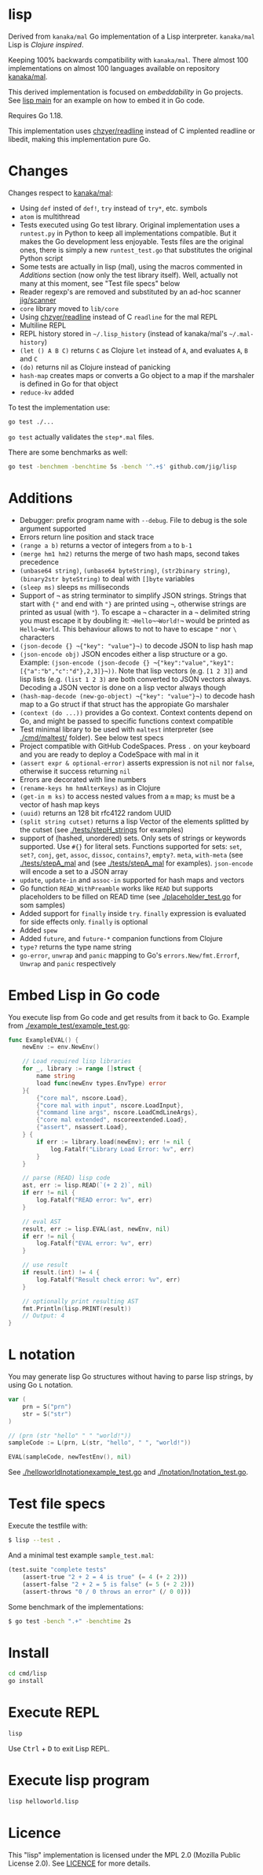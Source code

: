 # lisp

Derived from `kanaka/mal` Go implementation of a Lisp interpreter.
`kanaka/mal` Lisp is _Clojure inspired_.

Keeping 100% backwards compatibility with `kanaka/mal`.
There almost 100 implementations on almost 100 languages available on repository [kanaka/mal](https://github.com/kanaka/mal).

This derived implementation is focused on _embeddability_ in Go projects.
See [lisp main](./cmd/lisp) for an example on how to embed it in Go code.

Requires Go 1.18.

This implementation uses [chzyer/readline](https://github.com/chzyer/readline) instead of C implented readline or libedit, making this implementation pure Go.

# Changes

Changes respect to [kanaka/mal](https://github.com/kanaka/mal):

- Using `def` insted of `def!`, `try` instead of `try*`, etc. symbols
- `atom` is multithread
- Tests executed using Go test library. Original implementation uses a `runtest.py` in Python to keep all implementations compatible. But it makes the Go development less enjoyable. Tests files are the original ones, there is simply a new `runtest_test.go` that substitutes the original Python script
- Some tests are actually in lisp (mal), using the macros commented in _Additions_ section (now only the test library itself). Well, actually not many at this moment, see "Test file specs" below
- Reader regexp's are removed and substituted by an ad-hoc scanner [jig/scanner](https://github.com/jig/scanner)
- `core` library moved to `lib/core`
- Using [chzyer/readline](https://github.com/chzyer/readline) instead of C `readline` for the mal REPL
- Multiline REPL
- REPL history stored in `~/.lisp_history` (instead of kanaka/mal's `~/.mal-history`)
- `(let () A B C)` returns `C` as Clojure `let` instead of `A`, and evaluates `A`, `B` and `C`
- `(do)` returns nil as Clojure instead of panicking
- `hash-map` creates maps or converts a Go object to a map if the marshaler is defined in Go for that object
- `reduce-kv` added

To test the implementation use:

```bash
go test ./...
```

`go test` actually validates the `step*.mal` files.

There are some benchmarks as well:

```bash
go test -benchmem -benchtime 5s -bench '^.+$' github.com/jig/lisp
```

# Additions

- Debugger: prefix program name with `--debug`. File to debug is the sole argument supported
- Errors return line position and stack trace
- `(range a b)` returns a vector of integers from `a` to `b-1`
- `(merge hm1 hm2)` returns the merge of two hash maps, second takes precedence
- `(unbase64 string)`, `(unbase64 byteString)`, `(str2binary string)`, `(binary2str byteString)` to deal with `[]byte` variables
- `(sleep ms)` sleeps `ms` milliseconds
- Support of `¬` as string terminator to simplify JSON strings. Strings that start with `{"` and end with `"}` are printed using `¬`, otherwise strings are printed as usual (with `"`). To escape a `¬` character in a `¬` delimited string you must escape it by doubling it: `¬Hello¬¬World!¬` would be printed as `Hello¬World`. This behaviour allows to not to have to escape `"` nor `\` characters
- `(json-decode {} ¬{"key": "value"}¬)` to decode JSON to lisp hash map
- `(json-encode obj)` JSON encodes either a lisp structure or a go. Example: `(json-encode (json-decode {} ¬{"key":"value","key1": [{"a":"b","c":"d"},2,3]}¬))`. Note that lisp vectors (e.g. `[1 2 3]`) and lisp lists (e.g. `(list 1 2 3)` are both converted to JSON vectors always. Decoding a JSON vector is done on a lisp vector always though
- `(hash-map-decode (new-go-object) ¬{"key": "value"}¬)` to decode hash map to a Go struct if that struct has the appropiate Go marshaler
- `(context (do ...))` provides a Go context. Context contents depend on Go, and might be passed to specific functions context compatible
- Test minimal library to be used with `maltest` interpreter (see [./cmd/maltest/](./cmd/maltest/) folder). See below test specs
- Project compatible with GitHub CodeSpaces. Press `.` on your keyboard and you are ready to deploy a CodeSpace with mal in it
- `(assert expr & optional-error)` asserts expression is not `nil` nor `false`, otherwise it success returning `nil`
- Errors are decorated with line numbers
- `(rename-keys hm hmAlterKeys)` as in Clojure
- `(get-in m ks)` to access nested values from a `m` map; `ks` must be a vector of hash map keys
- `(uuid)` returns an 128 bit rfc4122 random UUID
- `(split string cutset)` returns a lisp Vector of the elements splitted by the cutset (see [./tests/stepH_strings](./tests/stepH_strings.mal) for examples)
- support of (hashed, unordered) sets. Only sets of strings or keywords supported. Use `#{}` for literal sets. Functions supported for sets: `set`, `set?`, `conj`, `get`, `assoc`, `dissoc`, `contains?`, `empty?`. `meta`, `with-meta` (see [./tests/stepA_mal](./tests/stepF_set.mal) and (see [./tests/stepA_mal](./tests/stepF_set.mal) for examples). `json-encode` will encode a set to a JSON array
- `update`, `update-in` and `assoc-in` supported for hash maps and vectors
- Go function `READ_WithPreamble` works like `READ` but supports placeholders to be filled on READ time (see [./placeholder_test.go](./placeholder_test.go) for som samples)
- Added support for `finally` inside `try`. `finally` expression is evaluated for side effects only. `finally` is optional
- Added `spew`
- Added `future`, and `future-*` companion functions from Clojure
- `type?` returns the type name string
- `go-error`, `unwrap` and `panic` mapping to Go's `errors.New/fmt.Errorf`, `Unwrap` and `panic` respectively


# Embed Lisp in Go code

You execute lisp from Go code and get results from it back to Go. Example from [./example_test/example_test.go](./example_test/example_test.go):

```go
func ExampleEVAL() {
	newEnv := env.NewEnv()

	// Load required lisp libraries
	for _, library := range []struct {
		name string
		load func(newEnv types.EnvType) error
	}{
		{"core mal", nscore.Load},
		{"core mal with input", nscore.LoadInput},
		{"command line args", nscore.LoadCmdLineArgs},
		{"core mal extended", nscoreextended.Load},
		{"assert", nsassert.Load},
	} {
		if err := library.load(newEnv); err != nil {
			log.Fatalf("Library Load Error: %v", err)
		}
	}

	// parse (READ) lisp code
	ast, err := lisp.READ(`(+ 2 2)`, nil)
	if err != nil {
		log.Fatalf("READ error: %v", err)
	}

	// eval AST
	result, err := lisp.EVAL(ast, newEnv, nil)
	if err != nil {
		log.Fatalf("EVAL error: %v", err)
	}

	// use result
	if result.(int) != 4 {
		log.Fatalf("Result check error: %v", err)
	}

	// optionally print resulting AST
	fmt.Println(lisp.PRINT(result))
	// Output: 4
}
```

# L notation

You may generate lisp Go structures without having to parse lisp strings, by using Go `L` notation.

```go
var (
    prn = S("prn")
    str = S("str")
)

// (prn (str "hello" " " "world!"))
sampleCode := L(prn, L(str, "hello", " ", "world!"))

EVAL(sampleCode, newTestEnv(), nil)
```

See [./helloworldlnotationexample_test.go](./helloworldlnotationexample_test.go) and [./lnotation/lnotation_test.go](./lnotation/lnotation_test.go).

# Test file specs

Execute the testfile with:

```bash
$ lisp --test .
```

And a minimal test example `sample_test.mal`:

```lisp
(test.suite "complete tests"
    (assert-true "2 + 2 = 4 is true" (= 4 (+ 2 2)))
    (assert-false "2 + 2 = 5 is false" (= 5 (+ 2 2)))
    (assert-throws "0 / 0 throws an error" (/ 0 0)))
```

Some benchmark of the implementations:

```bash
$ go test -bench ".+" -benchtime 2s
```

# Install

```bash
cd cmd/lisp
go install
```

# Execute REPL

```bash
lisp
```

Use <kbd>Ctrl</kbd> + <kbd>D</kbd> to exit Lisp REPL.

# Execute lisp program

```bash
lisp helloworld.lisp
```

# Licence

This "lisp" implementation is licensed under the MPL 2.0 (Mozilla Public License 2.0). See [LICENCE](./LICENCE) for more details.
